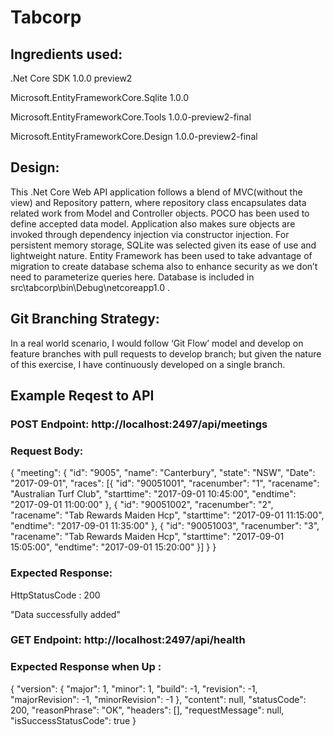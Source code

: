 


# Tabcorp
## Ingredients used:
.Net Core SDK 1.0.0 preview2

Microsoft.EntityFrameworkCore.Sqlite 1.0.0

Microsoft.EntityFrameworkCore.Tools 1.0.0-preview2-final

Microsoft.EntityFrameworkCore.Design 1.0.0-preview2-final

## Design:
This .Net Core Web API application follows a blend of MVC(without the view) and Repository pattern, where repository class encapsulates data related work from Model and Controller objects. POCO has been used to define accepted data model. Application also makes sure objects are invoked through dependency injection via constructor injection. 
For persistent memory storage, SQLite was selected given its ease of use and lightweight nature. Entity Framework has been used to take advantage of migration to create database schema also to enhance security as we don’t need to parameterize queries here. Database is included in src\tabcorp\bin\Debug\netcoreapp1.0 .

## Git Branching Strategy:
In a real world scenario, I would follow ‘Git Flow’ model and develop on feature branches with pull requests to develop branch; but given the nature of this exercise, I have continuously developed on a single branch. 

## Example Reqest to API
### POST Endpoint: http://localhost:2497/api/meetings
### Request Body:
{
"meeting": {
"id": "9005",
"name": "Canterbury",
"state": "NSW",
"Date": "2017-09-01",
"races": [{
"id": "90051001",
"racenumber": "1",
"racename": "Australian Turf Club",
"starttime": "2017-09-01 10:45:00",
"endtime": "2017-09-01 11:00:00"
},
{
"id": "90051002",
"racenumber": "2",
"racename": "Tab Rewards Maiden Hcp",
"starttime": "2017-09-01 11:15:00",
"endtime": "2017-09-01 11:35:00"
},
{
"id": "90051003",
"racenumber": "3",
"racename": "Tab Rewards Maiden Hcp",
"starttime": "2017-09-01 15:05:00",
"endtime": "2017-09-01 15:20:00"
}]
}
}

### Expected Response:
HttpStatusCode : 200

"Data successfully added"

### GET Endpoint: http://localhost:2497/api/health
### Expected Response when Up :
{
    "version": {
        "major": 1,
        "minor": 1,
        "build": -1,
        "revision": -1,
        "majorRevision": -1,
        "minorRevision": -1
    },
    "content": null,
    "statusCode": 200,
    "reasonPhrase": "OK",
    "headers": [],
    "requestMessage": null,
    "isSuccessStatusCode": true
}
